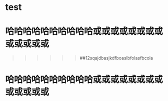 ﻿# test
# 哈哈哈哈哈哈哈哈哈哈或或或或或或或或或或或或或

>>>>>>##12sqajdbasjkdfboaslbfolasfbcola

# 哈哈哈哈哈哈哈哈哈哈或或或或或或或或或或或或或


